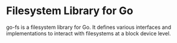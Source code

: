 # Filesystem Library for Go

go-fs is a filesystem library for Go. It defines various interfaces and
implementations to interact with filesystems at a block device level.

